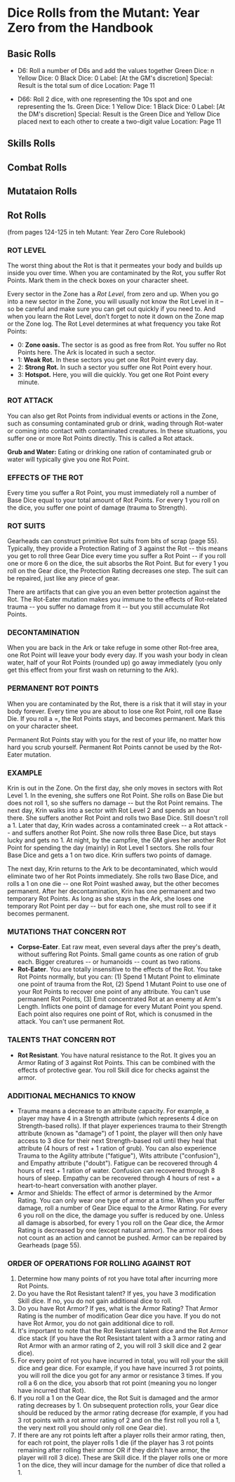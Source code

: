 # Dice Rolls from the Mutant: Year Zero from the Handbook

## Basic Rolls

- D6: Roll a number of D6s and add the values together
Green Dice: n
Yellow Dice: 0
Black Dice: 0
Label: [At the GM's discretion]
Special: Result is the total sum of dice
Location: Page 11

- D66: Roll 2 dice, with one representing the 10s spot and one representing the 1s.
Green Dice: 1
Yellow Dice: 1
Black Dice: 0
Label: [At the DM's discretion]
Special: Result is the Green Dice and Yellow Dice placed next to each other to create a two-digit value
Location: Page 11

## Skills Rolls

## Combat Rolls

## Mutataion Rolls

## Rot Rolls

(from pages 124-125 in teh Mutant: Year Zero Core Rulebook)

### ROT LEVEL
The worst thing about the Rot is that it permeates your body and builds up inside you over time. When you are contaminated by the Rot, you suffer Rot Points. Mark them in the check boxes on your character sheet.

Every sector in the Zone has a _Rot Level_, from zero and up. When you go into a new sector in the Zone, you will usually not know the Rot Level in it – so be careful and make sure you can get out quickly if you need to. And when you learn the Rot Level, don’t forget to note it down on the Zone map or the Zone log. The Rot Level determines at what frequency you take Rot Points:
- 0: __Zone oasis.__ The sector is as good as free from Rot. You suffer no Rot Points here. The Ark is located in such a sector.
- 1: __Weak Rot.__ In these sectors you get one Rot Point every day.
- 2: __Strong Rot.__ In such a sector you suffer one Rot Point every hour.
- 3: __Hotspot.__ Here, you will die quickly. You get one Rot Point every minute.

### ROT ATTACK
You can also get Rot Points from individual events or actions in the Zone, such as consuming contaminated grub or drink, wading through Rot-water or coming into contact with contaminated creatures. In these situations, you suffer one or more Rot Points directly. This is called a Rot attack.

__Grub and Water:__ Eating or drinking one ration of contaminated grub or water will typically give you one Rot Point.

### EFFECTS OF THE ROT
Every time you suffer a Rot Point, you must immediately roll a number of Base Dice equal to your total amount of Rot Points. For every 1 you roll on the dice, you suffer one point of damage (trauma to Strength).

### ROT SUITS
Gearheads can construct primitive Rot suits from bits of scrap (page 55). Typically, they provide a Protection Rating of 3 against the Rot -- this means you get to roll three Gear Dice every time you suffer a Rot Point -- if you roll one or more 6 on the dice, the suit absorbs the Rot Point. But for every 1 you roll  on the Gear dice, the Protection Rating decreases one step. The suit can be repaired, just like any piece of gear.

There are artifacts that can give you an even better protection against the Rot. The Rot-Eater mutation makes you immune to the effects of Rot-related trauma -- you suffer no damage from it -- but you still accumulate Rot Points.

### DECONTAMINATION
When you are back in the Ark or take refuge in some other Rot-free area, one Rot Point will leave your body every day. If you wash your body in clean water, half of your Rot Points (rounded up) go away immediately (you only get this effect from your first wash on returning to the Ark).

### PERMANENT ROT POINTS
When you are contaminated by the Rot, there is a risk that it will stay in your body forever. Every time you are about to lose one Rot Point, roll one Base Die. If you roll a =, the Rot Points stays, and becomes permanent. Mark this on your character sheet.

Permanent Rot Points stay with you for the rest of your life, no matter how hard you scrub yourself. Permanent Rot Points cannot be used by the Rot-Eater mutation.

### EXAMPLE
Krin is out in the Zone. On the first day, she only moves in sectors with Rot Level 1. In the evening, she suffers one Rot Point. She rolls on Base Die but does not roll 1, so she suffers no damage -- but the Rot Point remains. The next day, Krin walks into a sector with Rot Level 2 and spends an hour there. She suffers another Rot Point and rolls two Base Dice. Still doesn't roll a 1. Later that day, Krin wades across a contaminated creek -- a Rot attack -- and suffers another Rot Point. She now rolls three Base Dice, but stays lucky and gets no 1. At night, by the campfire, the GM gives her another Rot Point for spending the day (mainly) in Rot Level 1 sectors. She rolls four Base Dice and gets a 1 on two dice. Krin suffers two points
of damage.

The next day, Krin returns to the Ark to be decontaminated, which would eliminate two of her Rot Points immediately. She rolls two Base Dice, and rolls a 1 on one die -- one Rot Point washed away, but the other becomes permanent. After her decontamination, Krin has one permanent and two temporary Rot Points. As long as she stays in the Ark, she loses one temporary Rot Point per day -- but for each one, she must roll to see if it becomes permanent.

### MUTATIONS THAT CONCERN ROT
- __Corpse-Eater__. Eat raw meat, even several days after the prey's death, without suffering Rot Points. Small game counts as one ration of grub each. Bigger creatures -- or humanoids -- count as two rations.
- __Rot-Eater__. You are totally insensitive to the effects of the Rot. You take Rot Points normally, but you can: (1) Spend 1 Mutant Point to eliminate one point of trauma from the Rot, (2) Spend 1 Mutant Point to use one of your Rot Points to recover one point of any attribute. You can't use permanent Rot Points, (3) Emit concentrated Rot at an enemy at Arm's Length. Inflicts one point of damage for every Mutant Point you spend. Each point also requires one point of Rot, which is conusmed in the attack. You can't use permanent Rot.

### TALENTS THAT CONCERN ROT
- __Rot Resistant__. You have natural resistance to the Rot. It gives you an Armor Rating of 3 against Rot Points. This can be combined with the effects of protective gear. You roll Skill dice for checks against the armor.

### ADDITIONAL MECHANICS TO KNOW
- Trauma means a decrease to an attribute capacity. For example, a player may have 4 in a Strength attribute (which represents 4 dice on Strength-based rolls). If that player experiences trauma to their Strength attribute (known as "damage") of 1 point, the player will then only have access to 3 dice for their next Strength-based roll until they heal that attribute (4 hours of rest + 1 ration of grub). You can also experience Trauma to the Agility attribute ("fatigue"), Wits attribute ("confusion"), and Empathy attribute ("doubt"). Fatigue can be recovered through 4 hours of rest + 1 ration of water. Confusion can recovered through 8 hours of sleep. Empathy can be recovered through 4 hours of rest + a heart-to-heart conversation with another player.
- Armor and Shields: The effect of armor is determined by the Armor Rating. You can only wear one type of armor at a time. When you suffer damage, roll a number of Gear Dice equal to the Armor Rating. For every 6 you roll on the dice, the damage you suffer is reduced by one. Unless all damage is absorbed, for every 1 you roll on the Gear dice, the Armor Rating is decreased by one (except natural armor). The armor roll does not count as an action and cannot be pushed. Armor can be repaired by Gearheads (page 55).

### ORDER OF OPERATIONS FOR ROLLING AGAINST ROT
1. Determine how many points of rot you have total after incurring more Rot Points.
2. Do you have the Rot Resistant talent? If yes, you have 3 modification Skill dice. If no, you do not gain additional dice to roll.
3. Do you have Rot Armor? If yes, what is the Armor Rating? That Armor Rating is the number of modification Gear dice you have. If you do not have Rot Armor, you do not gain additional dice to roll.
4. It's important to note that the Rot Resistant talent dice and the Rot Armor dice stack (if you have the Rot Resistant talent with a 3 armor rating and Rot Armor with an armor rating of 2, you will roll 3 skill dice and 2 gear dice).
5. For every point of rot you have incurred in total, you will roll your the skill dice and gear dice. For example, if you have have incurred 3 rot points, you will roll the dice you got for any armor or resistance 3 times. If you roll a 6 on the dice, you absorb that rot point (meaning you no longer have incurred that Rot). 
6. If you roll a 1 on the Gear dice, the Rot Suit is damaged and the armor rating decreases by 1. On subsequent protection rolls, your Gear dice should be reduced by the armor rating decrease (for example, if you had 3 rot points with a rot armor rating of 2 and on the first roll you roll a 1, the very next roll you should only roll one Gear die).
7.  If there are any rot points left after a player rolls their armor rating, then, for each rot point, the player rolls 1 die (if the player has 3 rot points remaining after rolling their armor OR if they didn't have armor, the player will roll 3 dice). These are Skill dice. If the player rolls one or more 1 on the dice, they will incur damage for the number of dice that rolled a 1.
